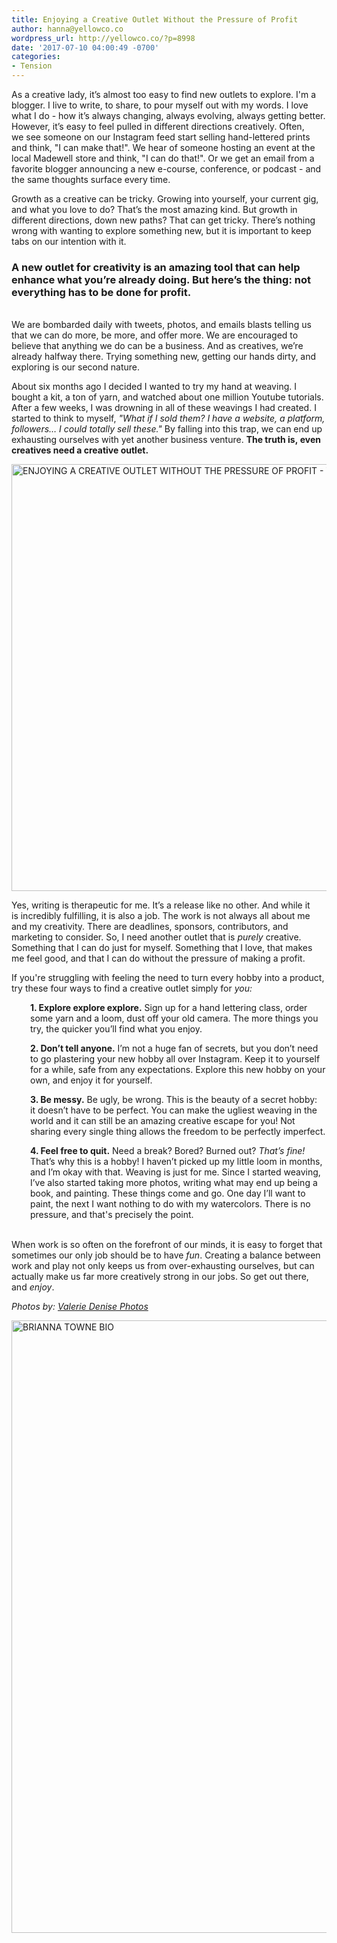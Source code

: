 ```yaml
---
title: Enjoying a Creative Outlet Without the Pressure of Profit
author: hanna@yellowco.co
wordpress_url: http://yellowco.co/?p=8998
date: '2017-07-10 04:00:49 -0700'
categories:
- Tension
---
```

<p>As a creative lady, it&rsquo;s almost too easy to find new outlets to explore. I'm&nbsp;a blogger. I live to write, to share, to pour myself out with my words. I love what I do&nbsp;- how it&rsquo;s always changing, always evolving, always getting better. However, it&rsquo;s easy to feel pulled in different directions creatively. Often, we&nbsp;see someone on our Instagram feed start selling hand-lettered prints and think, "I can make that!". We&nbsp;hear of someone&nbsp;hosting an event at the local Madewell store and think, "I can do that!". Or we get an email from a favorite blogger announcing a new e-course, conference, or podcast - and the same thoughts surface every time.</p>
<p> Growth as a creative can be tricky. Growing into yourself, your current gig, and what you love to do? That&rsquo;s the most amazing kind. But growth in different directions, down new paths? That can get tricky. There&rsquo;s nothing wrong with wanting to explore something new, but it is important to keep tabs on our intention with it. </p>
<h3><strong>A new outlet for creativity is an amazing tool that can help enhance what you&rsquo;re already doing. But here&rsquo;s the thing: not everything has to be done for profit.</strong></h3><br />
 We are bombarded daily with tweets, photos, and emails blasts telling us that we can do more, be more, and offer more. We are encouraged to believe that anything we do can be a business. And as creatives, we&rsquo;re already halfway there. Trying something new, getting our hands dirty, and exploring is our second nature.  </p>
<p> About six months ago I decided I wanted to try my hand at weaving. I bought a kit, a ton of yarn, and watched about one million Youtube tutorials. After a few weeks, I was drowning in all of these weavings I had created. I started to think to myself, <em>"What if I sold them?</em>&nbsp;<em>I have a website, a platform, followers&hellip; I could totally sell these."</em>&nbsp;By falling into this trap, we can end up exhausting ourselves with yet another business venture. <strong>The truth is,&nbsp;even creatives need a creative outlet.</strong> </p>
<p><img class="aligncenter wp-image-9001 size-full" title="ENJOYING A CREATIVE OUTLET WITHOUT THE PRESSURE OF PROFIT - THE YELLOW ROOM" src="http://yellowco.co/wp-content/uploads/2017/07/ValerieDenisePhotos-15.jpg" alt="ENJOYING A CREATIVE OUTLET WITHOUT THE PRESSURE OF PROFIT - THE YELLOW ROOM" width="1024" height="683" /></p>
<p> Yes, writing is therapeutic for me. It&rsquo;s a release like no other. And while it is&nbsp;incredibly fulfilling, it is also a job.&nbsp;The work is not always all about me and my creativity. There are deadlines, sponsors, contributors, and marketing to consider. So, I need another outlet that is <em>purely</em> creative. Something that I can do just for myself. Something that I love, that makes me feel good, and that I can do without the pressure of making a profit.  </p>
<p> If you're struggling with feeling the need to turn every hobby into a product, try these four ways to find&nbsp;a creative outlet simply for&nbsp;<em>you:</em> </p>
<p style="padding-left: 30px;">    <strong>1. Explore explore explore.</strong> Sign up for a hand lettering class, order some yarn and a loom, dust off your old camera. The more things you try, the quicker you&rsquo;ll find what you&nbsp;enjoy.    </p></p>
<p style="padding-left: 30px;">    <strong>2. Don&rsquo;t tell anyone.</strong> I&rsquo;m not a huge fan of secrets, but you don&rsquo;t need to go plastering your new hobby all over Instagram. Keep it to yourself for a while, safe from any expectations. Explore this new hobby on your own, and enjoy it for yourself.    </p></p>
<p style="padding-left: 30px;">    <strong>3. Be messy.</strong> Be ugly, be wrong. This is the beauty of a secret hobby: it&nbsp;doesn&rsquo;t have to be perfect. You can make the ugliest weaving in the world and it can still be an amazing creative escape&nbsp;for you! Not sharing every single thing allows the freedom to be&nbsp;perfectly imperfect.<br />
    </p></p>
<p style="padding-left: 30px;"> <strong>4. Feel free to quit.</strong> Need a break? Bored? Burned out? <em>That&rsquo;s fine!</em> That&rsquo;s why this is&nbsp;a hobby! I haven&rsquo;t picked up my little loom in months, and I&rsquo;m okay with that. Weaving is just for me. Since I started weaving, I&rsquo;ve also started taking more photos, writing what may end up being a book, and painting. These things come and go. One day I&rsquo;ll want to paint, the next I want nothing to do with my watercolors.&nbsp;There is no pressure, and that's precisely the point.  </p><br />
When work is so often on the forefront of our minds, it is easy to forget that sometimes our only job should be to have&nbsp;<em>fun</em>. Creating a balance between work and play not only keeps us from over-exhausting ourselves, but can actually make us far more creatively strong in our jobs. So get out there, and&nbsp;<em>enjoy</em>.</p>
<p><em>Photos by:&nbsp;<a href="http://www.valeriedenisephotos.com/" target="_blank" rel="noopener noreferrer">Valerie Denise Photos</a></em></p>
<p><a href="http://lifebybri.com/" target="_blank" rel="noopener noreferrer"><img class="aligncenter wp-image-8724 size-full" src="http://yellowco.co/wp-content/uploads/2017/06/BRIANNA-TOWNE-BIO.jpg" alt="BRIANNA TOWNE BIO" width="2699" height="980" /></a></p>
